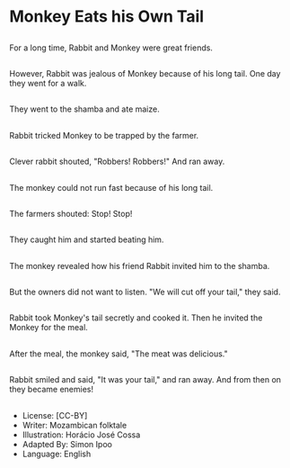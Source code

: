 # Monkey Eats his Own Tail

##
For a long time, Rabbit
and Monkey were great
friends.

##
However, Rabbit was
jealous of Monkey
because of his long tail.
One day they went for a
walk.

##
They went to the shamba and ate maize.

##
Rabbit tricked Monkey
to be trapped by the
farmer.

##
Clever rabbit shouted,
"Robbers! Robbers!"
And ran away.

##
The monkey could not
run fast because of his
long tail.

##
The farmers shouted:
Stop! Stop!

##
They caught him and
started beating him.

##
The monkey revealed
how his friend Rabbit
invited him to the
shamba.

##
But the owners did not
want to listen.
"We will cut off your
tail," they said.

##
Rabbit took Monkey's
tail secretly and cooked
it.
Then he invited the
Monkey for the meal.

##
After the meal, the
monkey said, "The
meat was delicious."

##
Rabbit smiled and said,
"It was your tail," and
ran away.
And from then on they
became enemies!

##
* License: [CC-BY]
* Writer: Mozambican folktale
* Illustration: Horácio José Cossa
* Adapted By: Simon Ipoo
* Language: English
